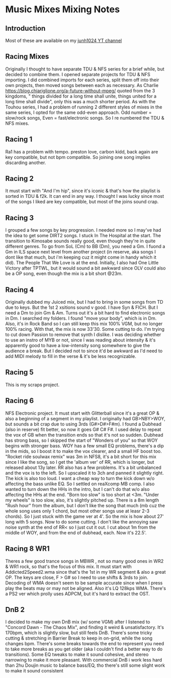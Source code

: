 # Music Mixes Mixing Notes

## Introduction
Most of these are available on my [junh1024 YT channel](https://www.youtube.com/channel/UCGqlhiQ9Eu-zsIdK_NRecdQ)

## Racing Mixes
Originally I thought to have separate TDU & NFS series for a brief while, but decided to combine them. I opened separate projects for TDU & NFS importing. I did combined imports for each series, split them off into their own projects, then moved songs between each as necessary. As Charlie https://blog.chiariglione.org/a-future-without-mpeg/ quoted from the 3 kingdoms, " things divided for a long time shall unite, things united for a long time shall divide", only this was a much shorter period. As with the Touhou series, I had a problem of running 2 different styles of mixes in the same series, I opted for the same odd-even approach. Odd number = slow/rock songs, Even = fast/electronic songs. So I re numbered the TDU & NFS mixes.

## Racing 1
Ra1 has a problem with tempo. preston love, carbon kidd, back again are key compatible, but not bpm compatible. So joining one song implies discarding another.

## Racing 2
It must start with "And I'm hip", since it's iconic & that's how the playlist is sorted in TDU & f2k. It can end in any way. I thought I was lucky since most of the songs I liked are key compatible, but most of the joins sound crap. 

## Racing 3
I grouped a few songs by key progression. I needed more so I may've had the idea to get some DIRT2 songs. I stuck In The Hospital at the start. The transition to Kimosabe sounds really good, even though they're in quite different genres. To go from SoL (Cm) to BB (Dm), you need a Gm. I fuond a Gm in ILS space next level from another project (in reserve, aka songs I dont like that much, but i'm keeping cuz it might come in handy which it did). The People That We Love is at the end. Initially, I also had One Little Victory after TPTWL, but it would sound a bit awkward since OLV could also be a OP song, even though the mix is a bit short @23m.

## Racing 4
Originally dubbed my Juiced mix, but I had to bring in some songs from TD due to keys. But the 1st 2 xsitions sound v good. I have Syn & FICH. But I need a Dm to join Gm & Am. Turns out it's a bit hard to find electronic songs in Dm. I searched my folders. I found "move your body", which is in Dm. Also, it's in Rock Band so I can still keep this mix 100% VGM, but no longer 100% racing. With that, the mix is now 33'30. Some cutting to do. I'm trying to cut down Passion to remove that synth I dislike. I was deciding whether to use an instro of MYB or not, since I was reading about intensity & it's apparently good to have a low-intensity song somewhere to give the audience a break. But I decided not to since it'd be awkward as I'd need to add MIDI melody to fill in the verse & it's be less recognizable.

## Racing 5
This is my scraps project.

## Racing 6
NFS Electronic project. It must start with Glitterball since it's a great OP & also a beginning of a segment in my playlist. I originally had GB>NBY>WOY, but sounds a bit crap due to using 3rds (G#>D#>F#m). I found a Dubhead (also in reserve) fit better, so now it goes G# C# F#. I used delay to repeat the vox of GB when the transition ends so that it's not so sudden. Dubhead has strong bass, so I skipped the start of "Wonders of you" so that WOY begins with stronger bass. WOY has a few small EQ problems, there's a dip in the mids, so I boost it to make the vox clearer, and a small HF boost too. "Rocket ride soulwax remix" was 3m in NFS8, it's a bit short for this mix since I like the song, so I get the 'album ver' of RR, which is longer, but released about 13y later. RR also has a few problems. It's a bit unbalanced and the vox is to the left. So I upscaled it to 3ch and panned it slightly right. The kick is also too loud. I want a cheap way to turn the kick down w/o affecting the bass unlike EQ. So I settled on reaXcomp MB comp. I also wanted to turn down the HHs in the intro, but I can't do that w/o also affecting the HHs at the end. "Born too slow" is too short at <3m. "Under my wheels" is too slow, also, it's slightly pitched up. There is a 8m length "Rush hour" from the album, but I don't like the song that much (mb cuz the whole song uses only 1 chord, but most other songs use at leasr 2-3 chords). So I just stuck with the game ver at 4'. So the mix is how about 27' long with 5 songs. Now to do some cutting. I don't like the annoying saw noise synth at the end of RR< so I just cut it out. I cut about 1m from the middle of WOY, and from the end of dubhead, each. Now it's 22.5'.

## Racing 8 WR1
Theres a few good trance songs in MBWR , not so many good ones in WR2 & WR1 rock, so that's the focus of this mix. It must start with Addicted2Speed2.wma since that's the 1st in my WR segment & also a great OP. The keys are close, F > G# so I need to use shifts & 3rds to join. Decoding of WMA doesn't seem to be sample accurate since when I press play the beats may or may not be aligned. Also it's LQ 128kps WMA. There's a PS2 ver which prolly uses ADPCM, but it's hard to extract the OST.

## DnB 2
I decided to make my own DnB mix (w/ some VGM) after I listened to "Concord Dawn - The Chaos Mix", and finding it weird & unsatisfactory. It's 170bpm, which is slightly slow, but still feels DnB. There's some tricky cutting & stretching in Barrier Break to keep in on-grid, while the song changes bpm. There's some breaks towards the end to represent you need to take more breaks as you get older (aka I couldn't find a better way to do transitions). Some EQ tweaks to make it sound cohesive, and stereo narrowing to make it more pleasant. With commercial DnB i work less hard than 2hu Doujin music to balance bass/EQ, tho there's still some slight work to make it sound consistent

